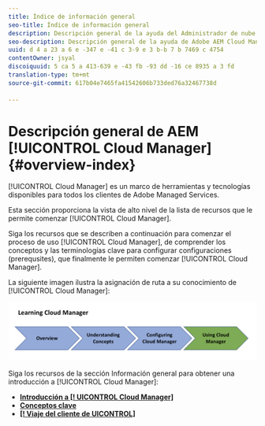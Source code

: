 ```yaml
---
title: Índice de información general
seo-title: Índice de información general
description: Descripción general de la ayuda del Administrador de nube de AEM
seo-description: Descripción general de la ayuda de Adobe AEM Cloud Manager
uuid: d 4 a 23 a 6 e -347 e -41 c 3-9 e 3 b-b 7 b 7469 c 4754
contentOwner: jsyal
discoiquuid: 5 ca 5 a 413-639 e -43 fb -93 dd -16 ce 8935 a 3 fd
translation-type: tm+mt
source-git-commit: 617b04e7465fa41542606b733ded76a32467738d

---
```



# Descripción general de AEM [!UICONTROL Cloud Manager]{#overview-index}

[!UICONTROL Cloud Manager] es un marco de herramientas y tecnologías disponibles para todos los clientes de Adobe Managed Services.

Esta sección proporciona la vista de alto nivel de la lista de recursos que le permite comenzar [!UICONTROL Cloud Manager].

Siga los recursos que se describen a continuación para comenzar el proceso de uso [!UICONTROL Cloud Manager], de comprender los conceptos y las terminologías clave para configurar configuraciones (prerequsites), que finalmente le permiten comenzar [!UICONTROL Cloud Manager].

La siguiente imagen ilustra la asignación de ruta a su conocimiento de [!UICONTROL Cloud Manager]:

![](assets/screen_shot_2018-05-04at94510pm.png)

Siga los recursos de la sección Información general para obtener una introducción a [!UICONTROL Cloud Manager]:

* **[Introducción a [! UICONTROL Cloud Manager]](introduction-to-cloud-manager.md)**
* **[Conceptos clave](key-concepts.md)**
* **[[! Viaje del cliente de UICONTROL]](customer-journey.md)**

